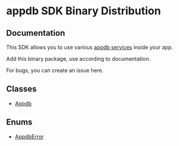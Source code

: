 # appdb SDK Binary Distribution

## Documentation

This SDK allows you to use various [appdb services](https://rtfm.dbservices.to/#/services-and-features/overview) inside your app.

Add this binary package, use according to documentation.

For bugs, you can create an issue here.

## Classes

-   [Appdb](classes/Appdb.md)

## Enums

-   [AppdbError](enums/AppdbError.md)
